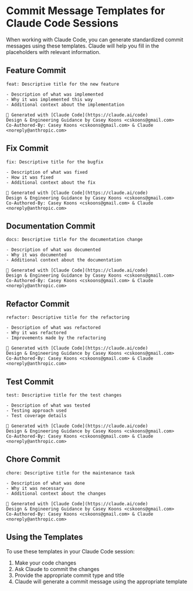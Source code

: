 # Commit Message Templates for Claude Code Sessions

When working with Claude Code, you can generate standardized commit messages using these templates. Claude will help you fill in the placeholders with relevant information.

## Feature Commit

```
feat: Descriptive title for the new feature

- Description of what was implemented
- Why it was implemented this way
- Additional context about the implementation

🤖 Generated with [Claude Code](https://claude.ai/code)
Design & Engineering Guidance by Casey Koons <cskoons@gmail.com>
Co-Authored-By: Casey Koons <cskoons@gmail.com> & Claude <noreply@anthropic.com>
```

## Fix Commit

```
fix: Descriptive title for the bugfix

- Description of what was fixed
- How it was fixed
- Additional context about the fix

🤖 Generated with [Claude Code](https://claude.ai/code)
Design & Engineering Guidance by Casey Koons <cskoons@gmail.com>
Co-Authored-By: Casey Koons <cskoons@gmail.com> & Claude <noreply@anthropic.com>
```

## Documentation Commit

```
docs: Descriptive title for the documentation change

- Description of what was documented
- Why it was documented
- Additional context about the documentation

🤖 Generated with [Claude Code](https://claude.ai/code)
Design & Engineering Guidance by Casey Koons <cskoons@gmail.com>
Co-Authored-By: Casey Koons <cskoons@gmail.com> & Claude <noreply@anthropic.com>
```

## Refactor Commit

```
refactor: Descriptive title for the refactoring

- Description of what was refactored
- Why it was refactored
- Improvements made by the refactoring

🤖 Generated with [Claude Code](https://claude.ai/code)
Design & Engineering Guidance by Casey Koons <cskoons@gmail.com>
Co-Authored-By: Casey Koons <cskoons@gmail.com> & Claude <noreply@anthropic.com>
```

## Test Commit

```
test: Descriptive title for the test changes

- Description of what was tested
- Testing approach used
- Test coverage details

🤖 Generated with [Claude Code](https://claude.ai/code)
Design & Engineering Guidance by Casey Koons <cskoons@gmail.com>
Co-Authored-By: Casey Koons <cskoons@gmail.com> & Claude <noreply@anthropic.com>
```

## Chore Commit

```
chore: Descriptive title for the maintenance task

- Description of what was done
- Why it was necessary
- Additional context about the changes

🤖 Generated with [Claude Code](https://claude.ai/code)
Design & Engineering Guidance by Casey Koons <cskoons@gmail.com>
Co-Authored-By: Casey Koons <cskoons@gmail.com> & Claude <noreply@anthropic.com>
```

## Using the Templates

To use these templates in your Claude Code session:

1. Make your code changes
2. Ask Claude to commit the changes
3. Provide the appropriate commit type and title
4. Claude will generate a commit message using the appropriate template